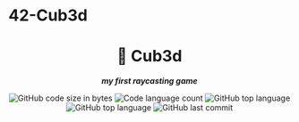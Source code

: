 # 42-Cub3d


<h1 align="center">
	📖 Cub3d
</h1>

<p align="center">
	<b><i>my first raycasting game</i></b><br>
</p>

<p align="center">
	<img alt="GitHub code size in bytes" src="https://img.shields.io/github/languages/code-size/isaad18/42-Cub3d?color=lightblue" />
	<img alt="Code language count" src="https://img.shields.io/github/languages/count/isaad18/42-Cub3d?color=yellow" />
	<img alt="GitHub top language" src="https://img.shields.io/github/languages/top/isaad18/42-Cub3d?color=red" />
	<img alt="GitHub top language" src="https://img.shields.io/github/search/isaad18/42-Cub3d/visit?color=green" />
	<img alt="GitHub last commit" src="https://img.shields.io/github/last-commit/isaad18/42-Cub3d?color=green" />
</p>
